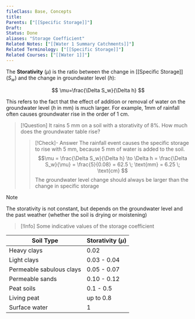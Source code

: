 ```yaml
---
fileClass: Base, Concepts
title: 
Parents: ["[[Specific Storage]]"]
Draft: 
Status: Done
aliases: "Storage Coefficient"
Related Notes: ["[[Water 1 Summary Catchments]]"]
Related Terminology: ["[[Specific Storage]]"]
Related Courses: ["[[Water 1]]"]
---
```

The **Storativity** ($\mu$) is the ratio between the change in [[Specific Storage]] ($S_w$) and the change in groundwater level ($h$): 

$$
\mu=\frac{\Delta S_w}{\Delta h}
$$


This refers to the fact that the effect of addition or removal of water on the groundwater level ($h$ in mm) is much larger. For example, 1mm of rainfall often causes groundwater rise in the order of 1 cm. 

>[!Question]
>It rains 5 mm on a soil with a storativity of 8%. How much does the groundwater table rise?
>
>>[!Check]- Answer
>>The rainfall event causes the specific storage to rise with 5 mm, because 5 mm of water is added to the soil. $$\mu = \frac{\Delta S_w}{\Delta h} \to \Delta h = \frac{\Delta S_w}{\mu} = \frac{5}{0.08} = 62.5 \; \text{mm} = 6.25 \; \text{cm} $$The groundwater level change should always be larger than the change in specific storage

>[!Note]
>The storativity is not constant, but depends on the groundwater level and the past weather (whether the soil is drying or moistening)

>[!Info]
>Some indicative values of the storage coefficient
>
| Soil Type | Storativity ($\mu$) |
| ---- | ---- |
| Heavy clays | 0.02 |
| Light clays | 0.03 - 0.04 |
| Permeable sabulous clays | 0.05 - 0.07 |
| Permeable sands | 0.10 - 0.12 |
| Peat soils | 0.1 - 0.5 |
| Living peat | up to 0.8 |
| Surface water | 1 |
